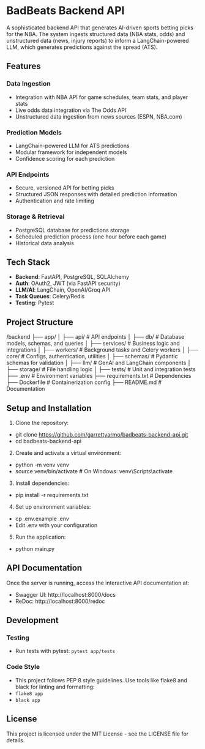 # BadBeats Backend API

A sophisticated backend API that generates AI-driven sports betting picks for the NBA. The system ingests structured data (NBA stats, odds) and unstructured data (news, injury reports) to inform a LangChain-powered LLM, which generates predictions against the spread (ATS).

## Features

### Data Ingestion
- Integration with NBA API for game schedules, team stats, and player stats
- Live odds data integration via The Odds API
- Unstructured data ingestion from news sources (ESPN, NBA.com)

### Prediction Models
- LangChain-powered LLM for ATS predictions
- Modular framework for independent models
- Confidence scoring for each prediction

### API Endpoints
- Secure, versioned API for betting picks
- Structured JSON responses with detailed prediction information
- Authentication and rate limiting

### Storage & Retrieval
- PostgreSQL database for predictions storage
- Scheduled prediction process (one hour before each game)
- Historical data analysis

## Tech Stack

- **Backend**: FastAPI, PostgreSQL, SQLAlchemy
- **Auth**: OAuth2, JWT (via FastAPI security)
- **LLM/AI**: LangChain, OpenAI/Groq API
- **Task Queues**: Celery/Redis
- **Testing**: Pytest

## Project Structure

/backend
├── app/
│   ├── api/        # API endpoints
│   ├── db/         # Database models, schemas, and queries
│   ├── services/   # Business logic and integrations
│   ├── workers/    # Background tasks and Celery workers
│   ├── core/       # Configs, authentication, utilities
│   ├── schemas/    # Pydantic schemas for validation
│   ├── llm/        # GenAI and LangChain components
│   ├── storage/    # File handling logic
│   ├── tests/      # Unit and integration tests
├── .env           # Environment variables
├── requirements.txt # Dependencies
├── Dockerfile     # Containerization config
├── README.md      # Documentation

## Setup and Installation

1. Clone the repository:

- git clone https://github.com/garrettyarmo/badbeats-backend-api.git
- cd badbeats-backend-api

2. Create and activate a virtual environment:

- python -m venv venv
- source venv/bin/activate  # On Windows: venv\Scripts\activate

3. Install dependencies:

- pip install -r requirements.txt

4. Set up environment variables:

- cp .env.example .env
- Edit .env with your configuration

5. Run the application:

- python main.py

## API Documentation

Once the server is running, access the interactive API documentation at:
- Swagger UI: http://localhost:8000/docs
- ReDoc: http://localhost:8000/redoc

## Development

### Testing

- Run tests with pytest: `pytest app/tests`

### Code Style

- This project follows PEP 8 style guidelines. Use tools like flake8 and black for linting and formatting:
- `flake8 app`
- `black app`

## License

This project is licensed under the MIT License - see the LICENSE file for details.